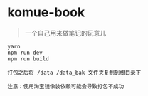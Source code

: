 # komue-book

> 一个自己用来做笔记的玩意儿

``` 
yarn
npm run dev
npm run build

打包之后将 /data /data_bak 文件夹复制到根目录下

注意：使用淘宝镜像装依赖可能会导致打包不成功
```

